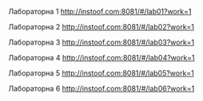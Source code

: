 Лабораторна 1
http://instoof.com:8081/#/lab01?work=1

Лабораторна 2
http://instoof.com:8081/#/lab02?work=1

Лабораторна 3
http://instoof.com:8081/#/lab03?work=1

Лабораторна 4
http://instoof.com:8081/#/lab04?work=1

Лабораторна 5
http://instoof.com:8081/#/lab05?work=1

Лабораторна 6
http://instoof.com:8081/#/lab06?work=1
